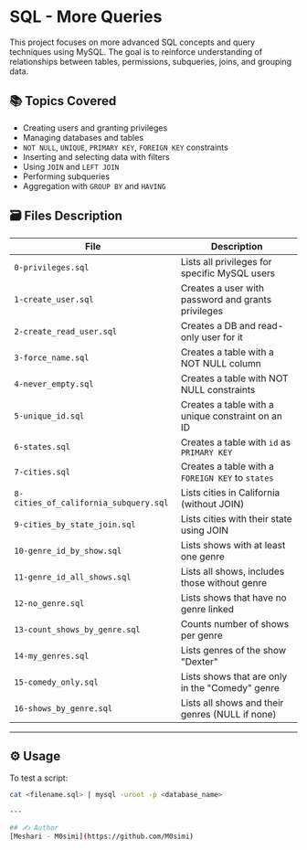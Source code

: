 # SQL - More Queries

This project focuses on more advanced SQL concepts and query techniques using MySQL. The goal is to reinforce understanding of relationships between tables, permissions, subqueries, joins, and grouping data.

## 📚 Topics Covered
- Creating users and granting privileges
- Managing databases and tables
- `NOT NULL`, `UNIQUE`, `PRIMARY KEY`, `FOREIGN KEY` constraints
- Inserting and selecting data with filters
- Using `JOIN` and `LEFT JOIN`
- Performing subqueries
- Aggregation with `GROUP BY` and `HAVING`

## 🗃️ Files Description

| File | Description |
|------|-------------|
| `0-privileges.sql` | Lists all privileges for specific MySQL users |
| `1-create_user.sql` | Creates a user with password and grants privileges |
| `2-create_read_user.sql` | Creates a DB and read-only user for it |
| `3-force_name.sql` | Creates a table with a NOT NULL column |
| `4-never_empty.sql` | Creates a table with NOT NULL constraints |
| `5-unique_id.sql` | Creates a table with a unique constraint on an ID |
| `6-states.sql` | Creates a table with `id` as `PRIMARY KEY` |
| `7-cities.sql` | Creates a table with a `FOREIGN KEY` to `states` |
| `8-cities_of_california_subquery.sql` | Lists cities in California (without JOIN) |
| `9-cities_by_state_join.sql` | Lists cities with their state using JOIN |
| `10-genre_id_by_show.sql` | Lists shows with at least one genre |
| `11-genre_id_all_shows.sql` | Lists all shows, includes those without genre |
| `12-no_genre.sql` | Lists shows that have no genre linked |
| `13-count_shows_by_genre.sql` | Counts number of shows per genre |
| `14-my_genres.sql` | Lists genres of the show "Dexter" |
| `15-comedy_only.sql` | Lists shows that are only in the "Comedy" genre |
| `16-shows_by_genre.sql` | Lists all shows and their genres (NULL if none) |

---

## ⚙️ Usage

To test a script:

```bash
cat <filename.sql> | mysql -uroot -p <database_name>

---

## ✍️ Author
[Meshari - M0simi](https://github.com/M0simi)

